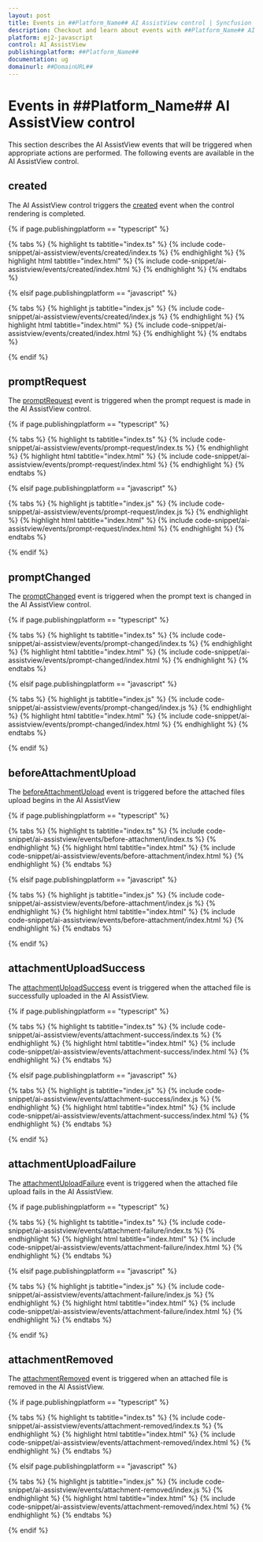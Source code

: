 ```yaml
---
layout: post
title: Events in ##Platform_Name## AI AssistView control | Syncfusion
description: Checkout and learn about events with ##Platform_Name## AI AssistView control of Syncfusion Essential JS 2 and more.
platform: ej2-javascript
control: AI AssistView 
publishingplatform: ##Platform_Name##
documentation: ug
domainurl: ##DomainURL##
---
```


# Events in ##Platform_Name## AI AssistView control

This section describes the AI AssistView events that will be triggered when appropriate actions are performed. The following events are available in the AI AssistView control.

## created

The AI AssistView control triggers the [created](../api/ai-assistview/#created) event when the control rendering is completed.

{% if page.publishingplatform == "typescript" %}

{% tabs %}
{% highlight ts tabtitle="index.ts" %}
{% include code-snippet/ai-assistview/events/created/index.ts %}
{% endhighlight %}
{% highlight html tabtitle="index.html" %}
{% include code-snippet/ai-assistview/events/created/index.html %}
{% endhighlight %}
{% endtabs %}

{% elsif page.publishingplatform == "javascript" %}

{% tabs %}
{% highlight js tabtitle="index.js" %}
{% include code-snippet/ai-assistview/events/created/index.js %}
{% endhighlight %}
{% highlight html tabtitle="index.html" %}
{% include code-snippet/ai-assistview/events/created/index.html %}
{% endhighlight %}
{% endtabs %}

{% endif %}

## promptRequest

The [promptRequest](../api/ai-assistview/#promptrequest) event is triggered when the prompt request is made in the AI AssistView control.

{% if page.publishingplatform == "typescript" %}

{% tabs %}
{% highlight ts tabtitle="index.ts" %}
{% include code-snippet/ai-assistview/events/prompt-request/index.ts %}
{% endhighlight %}
{% highlight html tabtitle="index.html" %}
{% include code-snippet/ai-assistview/events/prompt-request/index.html %}
{% endhighlight %}
{% endtabs %}

{% elsif page.publishingplatform == "javascript" %}

{% tabs %}
{% highlight js tabtitle="index.js" %}
{% include code-snippet/ai-assistview/events/prompt-request/index.js %}
{% endhighlight %}
{% highlight html tabtitle="index.html" %}
{% include code-snippet/ai-assistview/events/prompt-request/index.html %}
{% endhighlight %}
{% endtabs %}

{% endif %}

## promptChanged

The [promptChanged](../api/ai-assistview/#promptchanged) event is triggered when the prompt text is changed in the AI AssistView control.

{% if page.publishingplatform == "typescript" %}

{% tabs %}
{% highlight ts tabtitle="index.ts" %}
{% include code-snippet/ai-assistview/events/prompt-changed/index.ts %}
{% endhighlight %}
{% highlight html tabtitle="index.html" %}
{% include code-snippet/ai-assistview/events/prompt-changed/index.html %}
{% endhighlight %}
{% endtabs %}

{% elsif page.publishingplatform == "javascript" %}

{% tabs %}
{% highlight js tabtitle="index.js" %}
{% include code-snippet/ai-assistview/events/prompt-changed/index.js %}
{% endhighlight %}
{% highlight html tabtitle="index.html" %}
{% include code-snippet/ai-assistview/events/prompt-changed/index.html %}
{% endhighlight %}
{% endtabs %}

{% endif %}

## beforeAttachmentUpload

The [beforeAttachmentUpload](../api/ai-assistview/#beforeattachmentupload) event is triggered before the attached files upload begins in the AI AssistView

{% if page.publishingplatform == "typescript" %}

{% tabs %}
{% highlight ts tabtitle="index.ts" %}
{% include code-snippet/ai-assistview/events/before-attachment/index.ts %}
{% endhighlight %}
{% highlight html tabtitle="index.html" %}
{% include code-snippet/ai-assistview/events/before-attachment/index.html %}
{% endhighlight %}
{% endtabs %}

{% elsif page.publishingplatform == "javascript" %}

{% tabs %}
{% highlight js tabtitle="index.js" %}
{% include code-snippet/ai-assistview/events/before-attachment/index.js %}
{% endhighlight %}
{% highlight html tabtitle="index.html" %}
{% include code-snippet/ai-assistview/events/before-attachment/index.html %}
{% endhighlight %}
{% endtabs %}

{% endif %}

## attachmentUploadSuccess

The [attachmentUploadSuccess](../api/ai-assistview/#attachmentuploadsuccess) event is triggered when the attached file is successfully uploaded in the AI AssistView.

{% if page.publishingplatform == "typescript" %}

{% tabs %}
{% highlight ts tabtitle="index.ts" %}
{% include code-snippet/ai-assistview/events/attachment-success/index.ts %}
{% endhighlight %}
{% highlight html tabtitle="index.html" %}
{% include code-snippet/ai-assistview/events/attachment-success/index.html %}
{% endhighlight %}
{% endtabs %}

{% elsif page.publishingplatform == "javascript" %}

{% tabs %}
{% highlight js tabtitle="index.js" %}
{% include code-snippet/ai-assistview/events/attachment-success/index.js %}
{% endhighlight %}
{% highlight html tabtitle="index.html" %}
{% include code-snippet/ai-assistview/events/attachment-success/index.html %}
{% endhighlight %}
{% endtabs %}

{% endif %}

## attachmentUploadFailure

The [attachmentUploadFailure](../api/ai-assistview/#attachmentuploadfailure) event is triggered when the attached file upload fails in the AI AssistView.

{% if page.publishingplatform == "typescript" %}

{% tabs %}
{% highlight ts tabtitle="index.ts" %}
{% include code-snippet/ai-assistview/events/attachment-failure/index.ts %}
{% endhighlight %}
{% highlight html tabtitle="index.html" %}
{% include code-snippet/ai-assistview/events/attachment-failure/index.html %}
{% endhighlight %}
{% endtabs %}

{% elsif page.publishingplatform == "javascript" %}

{% tabs %}
{% highlight js tabtitle="index.js" %}
{% include code-snippet/ai-assistview/events/attachment-failure/index.js %}
{% endhighlight %}
{% highlight html tabtitle="index.html" %}
{% include code-snippet/ai-assistview/events/attachment-failure/index.html %}
{% endhighlight %}
{% endtabs %}

{% endif %}

## attachmentRemoved

The [attachmentRemoved](../api/ai-assistview/#attachmentremoved) event is triggered when an attached file is removed in the AI AssistView.

{% if page.publishingplatform == "typescript" %}

{% tabs %}
{% highlight ts tabtitle="index.ts" %}
{% include code-snippet/ai-assistview/events/attachment-removed/index.ts %}
{% endhighlight %}
{% highlight html tabtitle="index.html" %}
{% include code-snippet/ai-assistview/events/attachment-removed/index.html %}
{% endhighlight %}
{% endtabs %}

{% elsif page.publishingplatform == "javascript" %}

{% tabs %}
{% highlight js tabtitle="index.js" %}
{% include code-snippet/ai-assistview/events/attachment-removed/index.js %}
{% endhighlight %}
{% highlight html tabtitle="index.html" %}
{% include code-snippet/ai-assistview/events/attachment-removed/index.html %}
{% endhighlight %}
{% endtabs %}

{% endif %}